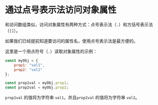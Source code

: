 # 通过点号表示法访问对象属性

和访问数组类似，访问对象属性有两种方式：点号表示法（`.`）和方括号表示法（`[]`）。

如果我们已经提前知道要访问的属性名，使用点号表示法是最方便的。

这里是一个用点符号（`.`）读取对象属性的示例：

```javascript
const myObj = {
    prop1: "val1",
    prop2: "val2"
};

const prop1val = myObj.prop1;
const prop2val = myObj.prop2;
```

`prop1val` 的值将为字符串 `val1`，并且`prop2val` 的值将为字符串 `val2`。